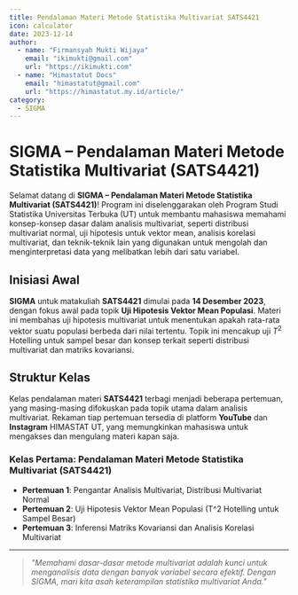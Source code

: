 ```yaml
--- 
title: Pendalaman Materi Metode Statistika Multivariat SATS4421
icon: calculator
date: 2023-12-14
author:
  - name: "Firmansyah Mukti Wijaya"
    email: "ikimukti@gmail.com"
    url: "https://ikimukti.com"
  - name: "Himastatut Docs"
    email: "himastatut@gmail.com"
    url: "https://himastatut.my.id/article/"
category:
  - SIGMA
--- 
```


# SIGMA – Pendalaman Materi Metode Statistika Multivariat (SATS4421)

Selamat datang di **SIGMA – Pendalaman Materi Metode Statistika Multivariat (SATS4421)**! Program ini diselenggarakan oleh Program Studi Statistika Universitas Terbuka (UT) untuk membantu mahasiswa memahami konsep-konsep dasar dalam analisis multivariat, seperti distribusi multivariat normal, uji hipotesis untuk vektor mean, analisis korelasi multivariat, dan teknik-teknik lain yang digunakan untuk mengolah dan menginterpretasi data yang melibatkan lebih dari satu variabel.

## Inisiasi Awal
**SIGMA** untuk matakuliah **SATS4421** dimulai pada **14 Desember 2023**, dengan fokus awal pada topik **Uji Hipotesis Vektor Mean Populasi**. Materi ini membahas uji hipotesis multivariat untuk menentukan apakah rata-rata vektor suatu populasi berbeda dari nilai tertentu. Topik ini mencakup uji $T^2$ Hotelling untuk sampel besar dan konsep terkait seperti distribusi multivariat dan matriks kovariansi.

## Struktur Kelas
Kelas pendalaman materi **SATS4421** terbagi menjadi beberapa pertemuan, yang masing-masing difokuskan pada topik utama dalam analisis multivariat. Rekaman tiap pertemuan tersedia di platform **YouTube** dan **Instagram** HIMASTAT UT, yang memungkinkan mahasiswa untuk mengakses dan mengulang materi kapan saja.

### Kelas Pertama: **Pendalaman Materi Metode Statistika Multivariat (SATS4421)**
- **Pertemuan 1**: Pengantar Analisis Multivariat, Distribusi Multivariat Normal
- **Pertemuan 2**: Uji Hipotesis Vektor Mean Populasi (T^2 Hotelling untuk Sampel Besar)
- **Pertemuan 3**: Inferensi Matriks Kovariansi dan Analisis Korelasi Multivariat

--- 

> *"Memahami dasar-dasar metode multivariat adalah kunci untuk menganalisis data dengan banyak variabel secara efektif. Dengan SIGMA, mari kita asah keterampilan statistika multivariat Anda."*

<Catalog />


<GitContributors />
<GitChangelog />